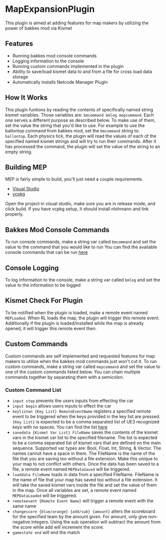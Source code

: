 # MapExpansionPlugin
This plugin is aimed at adding features for map makers by utilizing the power of bakkes mod via Kismet

## Features
- Running bakkes mod console commands
- Logging information to the console
- Running custom commands implemented in the plugin
- Ability to save/load kismet data to and from a file for cross load data storage
- Automatically installs Netcode Manager Plugin

## How It Works
This plugin funtions by reading the contents of specifically named string kismet variables. Those variables are: `bmcommand bmlog mepcommand`. Each one serves a different purpose as described below. To make use of them, set the value the string that you'd like to use. For example to use the ballontop command from bakkes mod, set the `bmcommand` string to: `ballontop`. Each physics tick, the plugin will read the values of each of the specified named kismet strings and will try to run their commands. After it has processed the command, the plugin will set the value of the string to an empty string. 

## Building MEP
MEP is fairly simple to build, you'll just need a couple requirements.
- [Visual Studio](https://visualstudio.microsoft.com/)
- [vcpkg](https://learn.microsoft.com/en-us/vcpkg/get_started/get-started-msbuild?pivots=shell-powershell) 

Open the project in visual studio, make sure you are in release mode, and click build. If you have vcpkg setup, it should install nlohmann and link properly.

## Bakkes Mod Console Commands
To run console commands, make a string var called `bmcommand` and set the value to the command that you would like to run
You can find the available console commands that can be run [here](https://bakkesmod.fandom.com/wiki/Category:Console_commands)

## Console Logging
To log information to the console, make a string var called `bmlog` and set the value to the information to be logged

## Kismet Check For Plugin
To be notified when the plugin is loaded, make a remote event named `MEPLoaded`. When RL loads the map, the plugin will trigger this remote event. Additionally if the plugin is loaded/installed while the map is already opened, it will trigger this remote event then.

## Custom Commands
Custom commands are self implemented and requested features for map makers to utilize when the bakkes mod commands just won't cut it.
To run custom commands, make a string var called `mepcommand` and set the value to one of the custom commands listed below. You can chain multiple commands together by separating them with a semicolon.

### Custom Command List
- `input stop` prevents the users inputs from effecting the car
- `input begin` allows users inputs to effect the car
- `keylisten {Key List} RemoteEventName` registers a specified remote event to be triggered when the keys provided in the key list are pressed. `{Key List}` is expected to be a comma separated list of UE3 recognized keys with no spaces. You can find the list [here](https://docs.unrealengine.com/udk/Three/KeyBinds.html)
- `savedata {Kismet Var List} FileName` saves the contents of the kismet vars in the kismet var list to the specified filename. The list is expected to be a comma separated list of kismet vars that are defined on the main sequence. Supported var types are: Bool, Float, Int, String, & Vector. The names cannot have a space in them. The FileName is the name of the file that you are saving too without a file extension. Make this unique to your map to not conflict with others. Once the data has been saved to a file, a remote event named `MEPDataSaved` will be triggered.
- `loaddata FileName` loads in data from a specified FileName. FileName is the name of file that your map has saved too without a file extension. It will take the saved kismet vars inside the file and set the value of them in the map. Once all variables are set, a remote event named `MEPDataLoaded` will be triggered.
- `remoteevent {Remote Event Name}` will trigger a remote event with the same name
- `changescore {blue/orange} {add/sub} {amount}` alters the scoreboard for the specified team by the amount given. For amount, only give non-negative integers. Using the sub operation will subtract the amount from the score while add will increment the score.
- `gamestate end` will end the match
